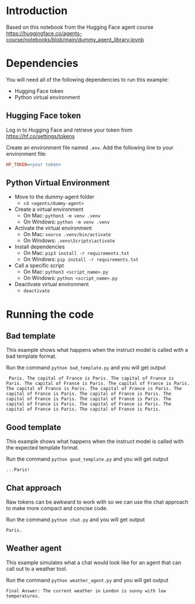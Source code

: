 # Introduction

Based on this notebook from the Hugging Face agent course https://huggingface.co/agents-course/notebooks/blob/main/dummy_agent_library.ipynb 

# Dependencies

You will need all of the following dependencies to run this example:

 - Hugging Face token
 - Python virtual environment

## Hugging Face token

Log in to Hugging Face and retrieve your token from https://hf.co/settings/tokens

Create an environment file named `.env`. Add the following line to your environment file:

```ini
HF_TOKEN=<your token>
```

## Python Virtual Environment

 - Move to the dummy-agent folder
   - `cd <agents/dummy-agent>`
 - Create a virtual environment
   - On Mac: `python3 -m venv .venv`
   - On Windows: `python -m venv .venv`
 - Activate the virtual environment
   - On Mac: `source .venv/bin/activate`
   - On Windows: `.venv\Scripts\activate`
 - Install dependencies
   - On Mac: `pip3 install -r requirements.txt`
   - On Windows: `pip install -r requirements.txt`
 - Call a specific script
   - On Mac: `python3 <script_name>.py`
   - On Windows: `python <script_name>.py`
 - Deactivate virtual environment
   - `deactivate`

# Running the code

## Bad template

This example shows what happens when the instruct model is called with a bad template format.

Run the command `python bad_template.py` and you will get output

```text
 Paris. The capital of France is Paris. The capital of France is Paris. The capital of France is Paris. The capital of France is Paris. The capital of France is Paris. The capital of France is Paris. The capital of France is Paris. The capital of France is Paris. The capital of France is Paris. The capital of France is Paris. The capital of France is Paris. The capital of France is Paris. The capital of France is Paris. The capital of France is Paris.
```

## Good template

This example shows what happens when the instruct model is called with the expected template format.

Run the command `python good_template.py` and you will get output

```text
...Paris!
```

## Chat approach

Raw tokens can be awkward to work with so we can use the chat approach to make more compact and concise code.

Run the command `python chat.py` and you will get output

```text
Paris.
```

## Weather agent

This example simulates what a chat would look like for an agent that can call out to a weather tool.

Run the command `python weather_agent.py` and you will get output

```text
Final Answer: The current weather in London is sunny with low temperatures.
```